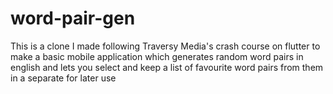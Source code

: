 # word-pair-gen
This is a clone I made following Traversy Media's crash course on flutter to make a basic mobile application which generates random word pairs in english and lets you select and keep a list of favourite word pairs from them in a separate for later use 
